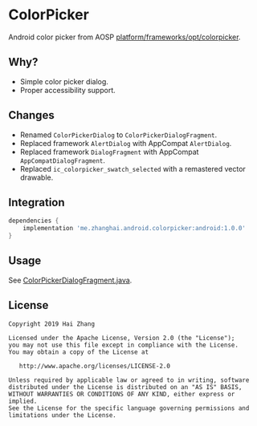 # ColorPicker

Android color picker from AOSP [platform/frameworks/opt/colorpicker](https://android.googlesource.com/platform/frameworks/opt/colorpicker/).

## Why?

- Simple color picker dialog.
- Proper accessibility support.

## Changes

- Renamed `ColorPickerDialog` to `ColorPickerDialogFragment`.
- Replaced framework `AlertDialog` with AppCompat `AlertDialog`.
- Replaced framework `DialogFragment` with AppCompat `AppCompatDialogFragment`.
- Replaced `ic_colorpicker_swatch_selected` with a remastered vector drawable.

## Integration

```gradle
dependencies {
    implementation 'me.zhanghai.android.colorpicker:android:1.0.0'
}
```

## Usage

See [ColorPickerDialogFragment.java](library/src/main/java/me/zhanghai/android/colorpicker/ColorPickerDialogFragment.java).

## License

    Copyright 2019 Hai Zhang

    Licensed under the Apache License, Version 2.0 (the "License");
    you may not use this file except in compliance with the License.
    You may obtain a copy of the License at

       http://www.apache.org/licenses/LICENSE-2.0

    Unless required by applicable law or agreed to in writing, software
    distributed under the License is distributed on an "AS IS" BASIS,
    WITHOUT WARRANTIES OR CONDITIONS OF ANY KIND, either express or implied.
    See the License for the specific language governing permissions and
    limitations under the License.
